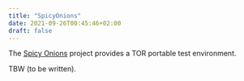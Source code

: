 ```yaml
---
title: "SpicyOnions"
date: 2021-09-26T00:45:46+02:00
draft: false
---
```

 The [Spicy Onions](https://github.com/JosTorre/SpicyOnions) project provides a TOR portable test environment.

 TBW (to be written).
